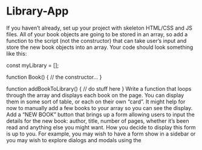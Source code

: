 # Library-App

If you haven’t already, set up your project with skeleton HTML/CSS and JS files.
All of your book objects are going to be stored in an array, so add a function to the script (not the constructor) that can take user’s input and store the new book objects into an array. Your code should look something like this:

const myLibrary = [];

function Book() {
  // the constructor...
}

function addBookToLibrary() {
  // do stuff here
}
Write a function that loops through the array and displays each book on the page. You can display them in some sort of table, or each on their own “card”. It might help for now to manually add a few books to your array so you can see the display.
Add a “NEW BOOK” button that brings up a form allowing users to input the details for the new book: author, title, number of pages, whether it’s been read and anything else you might want. How you decide to display this form is up to you. For example, you may wish to have a form show in a sidebar or you may wish to explore dialogs and modals using the <dialog> tag. However you do this, you will most likely encounter an issue where submitting your form will not do what you expect it to do. That’s because the submit input tries to send the data to a server by default. This is where event.preventDefault(); will come in handy. Check out the documentation for event.preventDefault and see how you can solve this issue!
Add a button on each book’s display to remove the book from the library.
You will need to associate your DOM elements with the actual book objects in some way. One easy solution is giving them a data-attribute that corresponds to the index of the library array.
Add a button on each book’s display to change its read status.
To facilitate this you will want to create the function that toggles a book’s read status on your Book prototype instance.